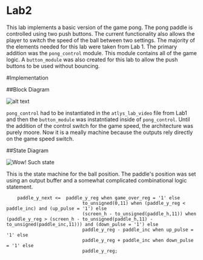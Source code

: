 Lab2
====

This lab implements a basic version of the game pong.  The pong paddle is controlled using two push buttons.
The current functionality also allows the player to switch the speed of the ball between two settings.  The majority of
the elements needed for this lab were taken from Lab 1.  The primary addition was the `pong_control` module.  This module
contains all of the game logic.  A `button_module` was also created for this lab to allow the push buttons to be used
without bouncing.

#Implementation

##Block Diagram

![alt text](https://raw.github.com/micfloy/Lab2/master/block_diagram.png)

`pong_control` had to be instantiated in the `atlys_lab_video` file from Lab1 and then the `button_module` was instatntiated inside of `pong_control`.  Until the addition of the control switch for the game speed, the architecture was purely moore.  Now it is a meally machine because the outputs rely directly on the game speed switch.

##State Diagram

![Wow! Such state](https://raw.github.com/micfloy/Lab2/master/state_diagram_lab2.png)

This is the state machine for the ball position.  The paddle's position was set using an output buffer and a somewhat complicated combinational logic statement. 

```VHD
	paddle_y_next <=  paddle_y_reg when game_over_reg = '1' else
							to_unsigned(0,11) when (paddle_y_reg < paddle_inc) and (up_pulse = '1') else
							(screen_h - to_unsigned(paddle_h,11)) when (paddle_y_reg > (screen_h - to_unsigned(paddle_h,11) - to_unsigned(paddle_inc,11))) and (down_pulse = '1') else
							paddle_y_reg - paddle_inc when up_pulse = '1' else
							paddle_y_reg + paddle_inc when down_pulse = '1' else
							paddle_y_reg;
```




